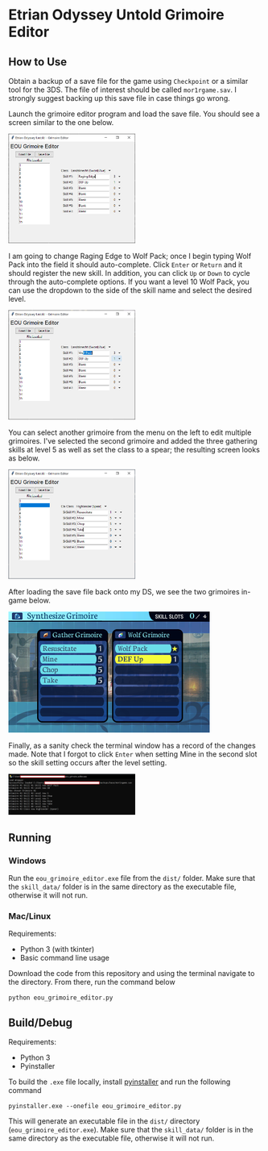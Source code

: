 # Etrian Odyssey Untold Grimoire Editor

## How to Use

Obtain a backup of a save file for the game using `Checkpoint` or a similar tool for the 3DS. The file of interest should be called `mor1rgame.sav`. I strongly suggest backing up this save file in case things go wrong.

Launch the grimoire editor program and load the save file. You should see a screen similar to the one below.

<img src="img/eou_grim_on_load.PNG" alt="Screen on load" width="50%"/>

I am going to change Raging Edge to Wolf Pack; once I begin typing Wolf Pack into the field it should auto-complete. Click `Enter` or `Return` and it should register the new skill. In addition, you can click `Up` or `Down` to cycle through the auto-complete options. If you want a level 10 Wolf Pack, you can use the dropdown to the side of the skill name and select the desired level.

<img src="img/eou_grim_wolf_pack.PNG" alt="Change skill" width="50%"/>

You can select another grimoire from the menu on the left to edit multiple grimoires. I've selected the second grimoire and added the three gathering skills at level 5 as well as set the class to a spear; the resulting screen looks as below.

<img src="img/eou_grim_2.PNG" alt="Gathering Grimoire" width="50%"/>

After loading the save file back onto my DS, we see the two grimoires in-game below.

<img src="img/grimoires_ingame.png" alt="in-game"/>

Finally, as a sanity check the terminal window has a record of the changes made. Note that I forgot to click `Enter` when setting Mine in the second slot so the skill setting occurs after the level setting.

<img src="img/eou_grim_terminal.PNG" alt="terminal output" width="50%"/>


## Running
### Windows
Run the `eou_grimoire_editor.exe` file from the `dist/` folder. Make sure that the `skill_data/` folder is in the same directory as the executable file, otherwise it will not run.

### Mac/Linux
Requirements:
- Python 3 (with tkinter)
- Basic command line usage

Download the code from this repository and using the terminal navigate to the directory. From there, run the command below
```
python eou_grimoire_editor.py
```


## Build/Debug

Requirements:
- Python 3
- Pyinstaller

To build the `.exe` file locally, install [pyinstaller](https://pyinstaller.org/en/stable/) and run the following command
```
pyinstaller.exe --onefile eou_grimoire_editor.py
```
This will generate an executable file in the `dist/` directory (`eou_grimoire_editor.exe`). Make sure that the `skill_data/` folder is in the same directory as the executable file, otherwise it will not run.